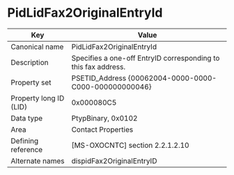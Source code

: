 # PidLidFax2OriginalEntryId

| Key | Value |
|---|---|
| Canonical name | PidLidFax2OriginalEntryId |
| Description | Specifies a one-off EntryID corresponding to this fax address. |
| Property set | PSETID_Address {00062004-0000-0000-C000-000000000046} |
| Property long ID (LID) | 0x000080C5 |
| Data type | PtypBinary, 0x0102 |
| Area | Contact Properties |
| Defining reference | [MS-OXOCNTC] section 2.2.1.2.10 |
| Alternate names | dispidFax2OriginalEntryID |
